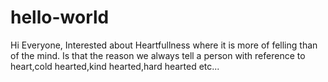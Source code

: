 # hello-world
Hi Everyone,
Interested about Heartfullness where it is more of felling than of the mind.
Is that the reason we always tell a person with reference to heart,cold hearted,kind hearted,hard hearted etc...
